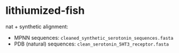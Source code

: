 # lithiumized-fish


nat + synthetic alignment:
- MPNN sequences: `cleaned_synthetic_serotonin_sequences.fasta` 
- PDB (natural) sequences: `clean_serotonin_5HT3_receptor.fasta`